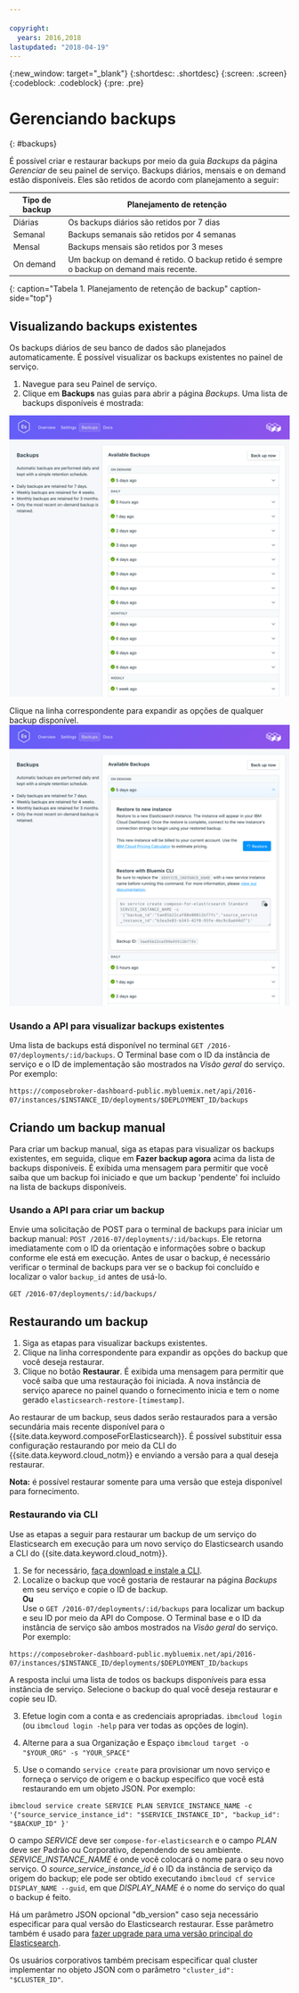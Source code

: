```yaml
---

copyright:
  years: 2016,2018
lastupdated: "2018-04-19"
---
```


{:new_window: target="_blank"}
{:shortdesc: .shortdesc}
{:screen: .screen}
{:codeblock: .codeblock}
{:pre: .pre}

# Gerenciando backups
{: #backups}

É possível criar e restaurar backups por meio da guia _Backups_ da página _Gerenciar_ de seu painel de serviço. Backups diários, mensais e on demand estão disponíveis. Eles são retidos de acordo com planejamento a seguir:

Tipo de backup|Planejamento de retenção
----------|-----------
Diárias|Os backups diários são retidos por 7 dias
Semanal|Backups semanais são retidos por 4 semanas
Mensal|Backups mensais são retidos por 3 meses
On demand|Um backup on demand é retido. O backup retido é sempre o backup on demand mais recente.
{: caption="Tabela 1. Planejamento de retenção de backup" caption-side="top"}

## Visualizando backups existentes

Os backups diários de seu banco de dados são planejados automaticamente. É possível visualizar os backups existentes no painel de serviço.

1. Navegue para seu Painel de serviço.
2. Clique em **Backups** nas guias para abrir a página _Backups_. Uma lista de backups disponíveis é mostrada:

  ![Available backups](./images/elastic_search-backups-show.png "A list of available backups.")

Clique na linha correspondente para expandir as opções de qualquer backup disponível.
  ![Opções de backup](./images/elastic_search-backups-options.png "Opções para um backup.") 

### Usando a API para visualizar backups existentes

Uma lista de backups está disponível no terminal `GET /2016-07/deployments/:id/backups`. O Terminal base com o ID da instância de serviço e o ID de implementação são mostrados na _Visão geral_ do serviço. Por exemplo: 
``` 
https://composebroker-dashboard-public.mybluemix.net/api/2016-07/instances/$INSTANCE_ID/deployments/$DEPLOYMENT_ID/backups
```  

## Criando um backup manual

Para criar um backup manual, siga as etapas para visualizar os backups existentes, em seguida, clique em **Fazer backup agora** acima da lista de backups disponíveis. É exibida uma mensagem para permitir que você saiba que um backup foi iniciado e que um backup 'pendente' foi incluído na lista de backups disponíveis.

### Usando a API para criar um backup

Envie uma solicitação de POST para o terminal de backups para iniciar um backup manual: `POST /2016-07/deployments/:id/backups`. Ele retorna imediatamente com o ID da orientação e informações sobre o backup conforme ele está em execução. Antes de usar o backup, é necessário verificar o terminal de backups para ver se o backup foi concluído e localizar o valor `backup_id` antes de usá-lo.

```
GET /2016-07/deployments/:id/backups/
```

## Restaurando um backup

1. Siga as etapas para visualizar backups existentes.
2. Clique na linha correspondente para expandir as opções do backup que você deseja restaurar.
3. Clique no botão **Restaurar**. É exibida uma mensagem para permitir que você saiba que uma restauração foi iniciada. A nova instância de serviço aparece no painel quando o fornecimento inicia e tem o nome gerado `elasticsearch-restore-[timestamp]`.

Ao restaurar de um backup, seus dados serão restaurados para a versão secundária mais recente disponível para o {{site.data.keyword.composeForElasticsearch}}. É possível substituir essa configuração restaurando por meio da CLI do {{site.data.keyword.cloud_notm}} e enviando a versão para a qual deseja restaurar.

**Nota:** é possível restaurar somente para uma versão que esteja disponível para fornecimento.

### Restaurando via CLI

Use as etapas a seguir para restaurar um backup de um serviço do Elasticsearch em execução para um novo serviço do Elasticsearch usando a CLI do {{site.data.keyword.cloud_notm}}. 
1. Se for necessário, [faça download e instale a CLI](https://console.{DomainName}/docs/cli/index.html#overview). 
2. Localize o backup que você gostaria de restaurar na página _Backups_ em seu serviço e copie o ID de backup.  
  **Ou**  
  Use o `GET /2016-07/deployments/:id/backups` para localizar um backup e seu ID por meio da API do Compose. O Terminal base e o ID da instância de serviço são ambos mostrados na _Visão geral_ do serviço. Por exemplo: 
  ``` 
  https://composebroker-dashboard-public.mybluemix.net/api/2016-07/instances/$INSTANCE_ID/deployments/$DEPLOYMENT_ID/backups
  ```  
  A resposta inclui uma lista de todos os backups disponíveis para essa instância de serviço. Selecione o backup do qual você deseja restaurar e copie seu ID.

3. Efetue login com a conta e as credenciais apropriadas. `ibmcloud login` (ou `ibmcloud login -help` para ver todas as opções de login).

4. Alterne para a sua Organização e Espaço `ibmcloud target -o "$YOUR_ORG" -s "YOUR_SPACE"`

5. Use o comando `service create` para provisionar um novo serviço e forneça o serviço de origem e o backup específico que você está restaurando em um objeto JSON. Por exemplo:
``` 
ibmcloud service create SERVICE PLAN SERVICE_INSTANCE_NAME -c '{"source_service_instance_id": "$SERVICE_INSTANCE_ID", "backup_id": "$BACKUP_ID" }'
```
  O campo _SERVICE_ deve ser `compose-for-elasticsearch` e o campo _PLAN_ deve ser Padrão ou Corporativo, dependendo de seu ambiente. _SERVICE\_INSTANCE\_NAME_ é onde você colocará o nome para o seu novo serviço. O _source\_service\_instance\_id_ é o ID da instância de serviço da origem do backup; ele pode ser obtido executando `ibmcloud cf service DISPLAY_NAME --guid`, em que _DISPLAY\_NAME_ é o nome do serviço do qual o backup é feito. 

  Há um parâmetro JSON opcional "db_version" caso seja necessário especificar para qual versão do Elasticsearch restaurar. Esse parâmetro também é usado para [fazer upgrade para uma versão principal do Elasticsearch](./upgrading.html).
  
  Os usuários corporativos também precisam especificar qual cluster implementar no objeto JSON com o parâmetro `"cluster_id": "$CLUSTER_ID"`.

